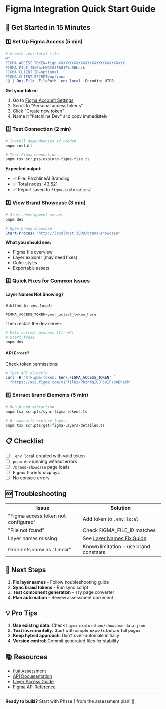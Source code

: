 # Figma Integration Quick Start Guide

## 🚀 Get Started in 15 Minutes

### 1️⃣ Set Up Figma Access (5 min)

```powershell
# Create .env.local file
@"
FIGMA_ACCESS_TOKEN=figd_XXXXXXXXXXXXXXXXXXXXXXXXXXXXXX
FIGMA_FILE_ID=PbzhWQIGJF68IPYo8Bheck
FIGMA_CLIENT_ID=optional
FIGMA_CLIENT_SECRET=optional
"@ | Out-File -FilePath .env.local -Encoding UTF8
```

**Get your token:**
1. Go to [Figma Account Settings](https://www.figma.com/settings)
2. Scroll to "Personal access tokens"
3. Click "Create new token"
4. Name it "Patchline Dev" and copy immediately

### 2️⃣ Test Connection (2 min)

```powershell
# Install dependencies if needed
pnpm install

# Test Figma connection
pnpm tsx scripts/explore-figma-file.ts
```

**Expected output:**
- ✅ File: PatchlineAI Branding
- ✅ Total nodes: 43,521
- ✅ Report saved to `figma-exploration/`

### 3️⃣ View Brand Showcase (3 min)

```powershell
# Start development server
pnpm dev

# Open brand showcase
Start-Process "http://localhost:3000/brand-showcase"
```

**What you should see:**
- Figma file overview
- Layer explorer (may need fixes)
- Color styles
- Exportable assets

### 4️⃣ Quick Fixes for Common Issues

#### Layer Names Not Showing?

Add this to `.env.local`:
```
FIGMA_ACCESS_TOKEN=your_actual_token_here
```

Then restart the dev server:
```powershell
# Kill current process (Ctrl+C)
# Start fresh
pnpm dev
```

#### API Errors?

Check token permissions:
```powershell
# Test API directly
curl -H "X-Figma-Token: $env:FIGMA_ACCESS_TOKEN" `
  "https://api.figma.com/v1/files/PbzhWQIGJF68IPYo8Bheck"
```

### 5️⃣ Extract Brand Elements (5 min)

```powershell
# Run brand extraction
pnpm tsx scripts/sync-figma-tokens.ts

# Or manually explore layers
pnpm tsx scripts/get-figma-layers-detailed.ts
```

## 📋 Checklist

- [ ] `.env.local` created with valid token
- [ ] `pnpm dev` running without errors
- [ ] `/brand-showcase` page loads
- [ ] Figma file info displays
- [ ] No console errors

## 🆘 Troubleshooting

| Issue | Solution |
|-------|----------|
| "Figma access token not configured" | Add token to `.env.local` |
| "File not found" | Check FIGMA_FILE_ID matches |
| Layer names missing | See [Layer Names Fix Guide](./FIGMA_LAYER_NAMES_FIX.md) |
| Gradients show as "Linear" | Known limitation - use brand constants |

## 🎯 Next Steps

1. **Fix layer names** - Follow troubleshooting guide
2. **Sync brand tokens** - Run sync script
3. **Test component generation** - Try page converter
4. **Plan automation** - Review assessment document

## 💡 Pro Tips

1. **Use existing data**: Check `figma-exploration/showcase-data.json`
2. **Test incrementally**: Start with simple exports before full pages
3. **Keep hybrid approach**: Don't over-automate initially
4. **Version control**: Commit generated files for stability

## 📚 Resources

- [Full Assessment](./FIGMA_INTEGRATION_ASSESSMENT.md)
- [API Documentation](./FIGMA_INTEGRATION_GUIDE.md)
- [Layer Access Guide](./FIGMA_LAYER_ACCESS_GUIDE.md)
- [Figma API Reference](https://www.figma.com/developers/api)

---

**Ready to build?** Start with Phase 1 from the assessment plan! 🚀 